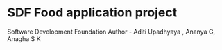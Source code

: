 # SDF  Food application project 
Software Development Foundation 
Author - Aditi Upadhyaya , Ananya G, Anagha S K
